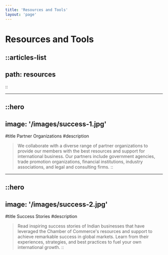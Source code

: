```yaml
---
title: 'Resources and Tools'
layout: 'page'
---
```


# Resources and Tools

::articles-list
---
path: resources
---
::

---

::hero
---
image: '/images/success-1.jpg'
---
#title
Partner Organizations 
#description
> We collaborate with a diverse range of partner organizations to provide our members with the best resources and support for international business. Our partners include government agencies, trade promotion organizations, financial institutions, industry associations, and legal and consulting firms.
::

---

::hero
---
image: '/images/success-2.jpg'
---
#title
Success Stories
#description
> Read inspiring success stories of Indian businesses that have leveraged the Chamber of Commerce's resources and support to achieve remarkable success in global markets. Learn from their experiences, strategies, and best practices to fuel your own international growth.
::